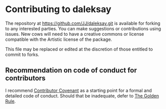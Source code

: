 # Contributing to daleksay

The repository at https://github.com/JJ/daleksay.git is
available for forking to any interested parties. You can make
suggestions or contributions using issues. New cows will need to have
a creative commons or license compatible with the Artistic license of
the package. 

This file may be replaced or edited at the discretion of those
entitled to commit to forks.

## Recommendation on code of conduct for contributors

I recommend [Contributor Covenant](http://contributor-covenant.org)
as a starting point for a formal and detailed code of conduct.
Should that be inadequate, defer to 
[The Golden Rule](http://en.wikipedia.org/wiki/Golden_Rule).

